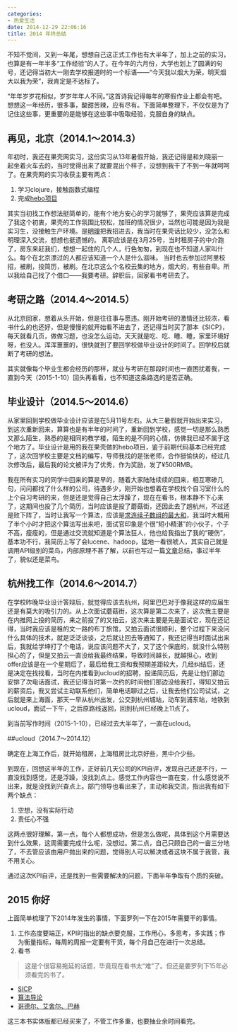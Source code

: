 ```yaml
---
categories:
- 热爱生活
date: 2014-12-29 22:06:16
title: 2014 年终总结
---
```


不知不觉间，又到一年尾，想想自己这正式工作也有大半年了，加上之前的实习，也算是有一年半多“工作经验”的人了。在今年的六月份，大学也划上了圆满的句号，还记得当初大一刚去学校报道时的一个标语——“今天我以烟大为荣，明天烟大以我为荣”，我肯定是不达标了。

“年年岁岁花相似，岁岁年年人不同。”这首诗我记得每年的寒假作业上都会有吧。想想这一年经历，很多事，酸甜苦辣，应有尽有。下面简单整理下，不仅仅是为了记住这些事，更重要的是能够在这些事中吸取经验，克服自身的缺点。

## 再见，北京（2014.1～2014.3）

年初时，我还在果壳网实习，这份实习从13年暑假开始，我还记得是和刘晓丽一起坐着火车去的，当时觉得出来了就要混出个样子，没想到我干了不到一年就呵呵了。在果壳网的实习收获主要有两点：

1. 学习clojure，接触函数式编程
2. 完成[hebo项目](https://github.com/jiacai2050/hebo)

其实当初找工作想法挺简单的，能有个地方安心的学习就够了，果壳应该算是完成了我这个初衷，果壳的工作氛围比较松，加班的情况很少，当然也可能是因为我是实习生，没接触生产环境。是[明理](http://cn.linkedin.com/pub/%E6%98%8E%E7%90%86-%E8%8B%91/0/1a1/153/zh-cn)把我招进去，我当时在果壳话比较少，没怎么和明理深入交流，想想也挺遗憾的。
离职应该是在3月25号，当时租房子的中介跑了，房东来赶我们，想想一起住的几个人，行色匆匆，到现在也不知道人家叫什么。每个在北京漂过的人都应该知道一个人是什么滋味。
当时也去参加过阿里校招，被刷，投简历，被刷。在北京这么个名校云集的地方，烟大的，有些自卑。所以我给自己找了个借口——我要考研。辞职后，回家看书考研去了。

## 考研之路（2014.4～2014.5）

从北京回家，想着从头开始，但是往往事与愿违。刚开始考研的激情还比较浓，看书什么的也还好，但是慢慢的就开始看不进去了，还记得当时买了那本《SICP》，每天就看几页，做做习题，也没怎么运动，天天就是吃、吃、睡、睡，家里环境好呀，也没人。浑浑噩噩的，很快就到了要回学校做毕业设计的时间了。回学校后就断了考研的想法。

其实就像每个毕业生都会经历的那样，就业与考研在那段时间也一直困扰着我，一直到今天（2015-1-10）回头再看看，也不知道这条路选的是否正确。

## 毕业设计（2014.5～2014.6）

从家里回到学校做毕业设计应该是在5月11号左右。从大三暑假就开始出来实习，到这次重新回来，算算也是有半年的时间了，重新回到学校，感觉一切是那么熟悉又那么陌生，熟悉的是相同的教学楼，陌生的是不同的心情，仿佛我已经不属于这个地方了。毕业设计是用的我在果壳做的hebo项目，鉴于前期代码基本已经完成了，这次回学校主要是文档的编写，导师我找的是张老师，合作挺愉快的，经过几次修改后，最后我的论文被评为了优秀，作为奖励，发了¥500RMB。

我在所有实习的同学中回来的算是早的，随着大家陆陆续续的回来，相互寒碜几句，问问都找了什么样的公司，待遇多少，刚开始也想着在学校找个自习室什么的上个自习考研的来，但是还是觉得自己太浮躁了，现在在看书，根本静不下心来了，这期间也投了几个简历，当时应该是投了蘑菇街，还因此去了趟杭州，不过还是败下阵了，当时让我写一个算法，应该是[求连续子数组的最大和](http://blog.csdn.net/v_july_v/article/details/6444021)，我当时大概用了半个小时才把这个算法写出来吧，面试官印象是个很“短小精湛”的小伙子，个子不高，瘦瘦的，但是通过交流就知道是个算法狂人，他也给我指出了我的“硬伤”，基本功不行，我简历上写了会lucene、hadoop，猛地一看很唬人，其实自己就是调用API级别的菜鸟，内部原理不甚了解，以前也写过一篇[文章](/blog/2014/05/19/go-into-java-world/)总结，事过半年了，貌似还是菜鸟。

## 杭州找工作（2014.6～2014.7）

在学校昨晚毕业设计答辩后，就觉得应该去杭州，阿里巴巴对于像我这样的应届生还是有莫大的吸引力的。从上次面试蘑菇街，这次算是第二次来了，这次我主要是在内推网上投的简历，来之前投了的又拍云，这次来主要是先是面试它，现在还记得，当时我应该是租的文一路的布丁旅馆，又拍云面试很顺利，整个过程下来没问什么具体的技术，就是泛泛谈谈，之后就让回去等通知了，我还记得当时面试出来后，我就给学坤打了个电话，说应该问题不大了，又了这个保底的，就没什么特别担心的了，但是又拍云一直没给我最终结果，导致时间越长，就越担心，收到offer应该是在一个星期后了，最后给我工资和我预期差距较大，几经纠结后，还是决定在找找看，当时在内推看到ucloud的招聘，投递简历后，先是让他们那边安排了次电话面试，我还记得当时第一次约的时间他们那边没给我打，得知又拍云的薪资后，我又尝试主动联系他们，简单电话聊过之后，让我去他们公司试试，之后就是来上海面，那天一早从杭州出发，公交到杭州城站，动车到浦东站，地铁到ucloud，面试一下午，之后原路线返回，回到杭州已经晚上11点了。

到当前写作时间（2015-1-10），已经过去大半年了，一直在ucloud。

##ucloud（2014.7～2014.12）

确定在上海工作后，就开始租房，上海租房比北京好些，黑中介少些。

到现在，回想这半年的工作，正好前几天公司的KPI自评，发现自己还是不行，一直没找到感觉，还是浮躁，没找到点上。感觉工作内容也一直在变，什么感觉说不出来，就是没找到兴奋点上。部门领导也看出来了，主动和我交流，指出我有如下两个缺点：
1. 空想，没有实际行动
2. 责任心不强

这两点很好理解，第一点，每个人都想成功，但是怎么做呢，具体到这个月需要达到什么效果，这周需要完成什么呢，没想过。第二点，自己只顾自己的一亩三分地了，不去管应该由用户抛出来的问题，觉得别人可以解决或者这块不属于我管，我不用关心。

通过这次KPI自评，还是找到一些需要解决的问题，下面半年争取有个质的突破。

## 2015 你好

上面简单梳理了下2014年发生的事情，下面罗列一下在2015年需要干的事情。

1. 工作态度要端正，KPI时指出的缺点要克服，工作用心，多思考，多实践；作为衡量指标，每周的周报一定要有干货，每个月自己在进行一次总结。
2. 看书
> 这是个很容易拖延的话题，毕竟现在看书太“难”了。但还是要罗列下15年必须看完的书了。
- [SICP](http://book.douban.com/subject/1148282/)
- [算法导论](http://book.douban.com/subject/1885170/)
- [哥德尔、艾舍尔、巴赫](http://book.douban.com/subject/1291204/)

这三本书实体版都已经买来了，不管工作多重，也要抽业余时间看完。